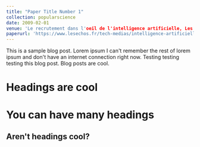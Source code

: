 ```yaml
---
title: "Paper Title Number 1"
collection: popularscience	
date: 2009-02-01
venue: 'Le recrutement dans l'oeil de l'intelligence artificielle, Les echos, février 2019'
paperurl: 'https://www.lesechos.fr/tech-medias/intelligence-artificielle/le-recrutement-dans-loeil-de-lintelligence-artificielle-991588'
---
```


This is a sample blog post. Lorem ipsum I can't remember the rest of lorem ipsum and don't have an internet connection right now. Testing testing testing this blog post. Blog posts are cool.

Headings are cool
======

You can have many headings
======

Aren't headings cool?
------
